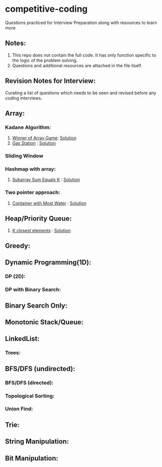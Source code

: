 # competitive-coding
Questions practiced for Interview Preparation along with resources to learn more

## Notes:
1. This repo does not contain the full code. It has only function specific to the logic of the problem solving.
2. Questions and additional resources are attached in the file itself.


## Revision Notes for Interview:
Curating a list of questions which needs to be seen and revised before any coding interviews.

## Array:
### Kadane Algorithm:
1. [Winner of Array Game](https://leetcode.com/problems/find-the-winner-of-an-array-game/description/): [Solution](https://github.com/khushboo-goel/competitive-coding/blob/main/Arrays/1538_winner.cpp)
2. [Gas Station](https://leetcode.com/problems/gas-station/description/?envType=list&envId=pcxjbubg) : [Solution](https://github.com/khushboo-goel/competitive-coding/blob/main/Greedy/134_gasStation.cpp)
### Sliding Window
### Hashmap with array:
1. [Subarray Sum Equals K](https://leetcode.com/problems/subarray-sum-equals-k/description/) : [Solution](https://github.com/khushboo-goel/competitive-coding/blob/main/Arrays/560_subarraySumK.cpp)
### Two pointer approach:
1. [Container with Most Water](https://leetcode.com/problems/container-with-most-water/description/) : [Solution](https://github.com/khushboo-goel/competitive-coding/blob/main/Arrays/maxContainWater.cpp)

## Heap/Priority Queue:
1. [K closest elements](https://leetcode.com/problems/find-k-closest-elements/description/) : [Solution](https://github.com/khushboo-goel/competitive-coding/blob/main/Queue/kClosestEl.cpp)
## Greedy:
## Dynamic Programming(1D):
### DP (2D):
### DP with Binary Search:
## Binary Search Only:
## Monotonic Stack/Queue:
## LinkedList:
### Trees:
## BFS/DFS (undirected):
### BFS/DFS (directed):
### Topological Sorting:
### Union Find:
## Trie:
## String Manipulation:
## Bit Manipulation:
